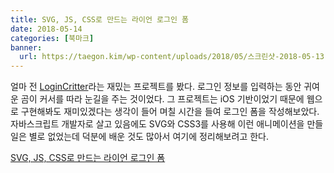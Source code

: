 ```yaml
---
title: SVG, JS, CSS로 만드는 라이언 로그인 폼
date: 2018-05-14
categories: [북마크]
banner:
  url: https://taegon.kim/wp-content/uploads/2018/05/스크린샷-2018-05-13-오전-3.09.58.png
---
```


얼마 전 [LoginCritter](https://github.com/cgoldsby/LoginCritter)라는 재밌는 프로젝트를 봤다. 로그인 정보를 입력하는 동안 귀여운 곰이 커서를 따라 눈길을 주는 것이었다. 그 프로젝트는 iOS 기반이었기 때문에 웹으로 구현해봐도 재미있겠다는 생각이 들어 며칠 시간을 들여 로그인 폼을 작성해보았다. 자바스크립트 개발자로 살고 있음에도 SVG와 CSS3를 사용해 이런 애니메이션을 만들 일은 별로 없었는데 덕분에 배운 것도 많아서 여기에 정리해보려고 한다.

[SVG, JS, CSS로 만드는 라이언 로그인 폼](https://taegon.kim/archives/9658)